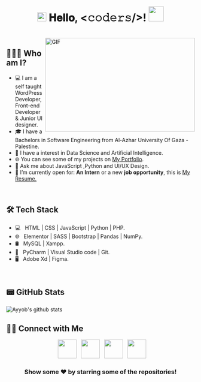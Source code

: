 <h1 align="center">
  <img src="GIF/Earth.gif" width="24px">
  𝐇𝐞𝐥𝐥𝐨, &lt;𝚌𝚘𝚍𝚎𝚛𝚜/&gt;!
  <img src="GIF/Hi.gif" width="40px" />
</h1>
<br>
<img align="right" height="250" width="400" alt="GIF" src="https://camo.githubusercontent.com/86a3b6db470f1a0429f7355c08d1edabf3d2c804/68747470733a2f2f6d69726f2e6d656469756d2e636f6d2f6d61782f313336302f312a495247486d69477361313673746564517649615a66772e676966"/>

## 👨🏻‍💻 Who am I?
 
- 💻 I am a self taught WordPress Developer, Front-end Developer & Junior UI designer.
- 🎓 I have a Bachelors in Software Engineering from Al-Azhar University Of Gaza - Palestine.
- 📝 I have a interest in Data Science and Artificial Intelligence.
- 🌐 You can see some of my projects on [My Portfolio](https://mostaql.com/u/Ayyobsam/portfolio).
- 💬 Ask me about JavaScript ,Python and UI/UX Design.
- 🤔 I’m currently open for: <b>An Intern</b> or a new <b>job opportunity</b>, this is <a href="https://docs.google.com/document/d/1qggV_DpwPrKiV-SDh7XivGL7TjAQFUnT/edit?usp=share_link&ouid=115396013903992046630&rtpof=true&sd=true" target="_blank">My Resume.</a>
</pre>

<br>

## 🛠 Tech Stack
 
- 💻 &nbsp; HTML | CSS | JavaScript | Python | PHP.
- 🌐 &nbsp; Elementor | SASS | Bootstrap | Pandas | NumPy.
- 🛢 &nbsp; MySQL | Xampp.
- 🔧 &nbsp; PyCharm | Visual Studio code | Git.
- 🖥 &nbsp; Adobe Xd | Figma.

<br>

## 📟 GitHub Stats
![Ayyob's github stats](https://github-readme-stats.vercel.app/api?username=ayyobabuiyada&show_icons=true&title_color=fff&icon_color=79ff97&text_color=9f9f9f&bg_color=151515)


## 🤝🏻 Connect with Me

<p align="center">
&nbsp; <a href="https://twitter.com/_souvik_guria" target="_blank" rel="noopener noreferrer"><img src="https://img.icons8.com/plasticine/100/000000/twitter.png" width="50" /></a>  
&nbsp; <a href="https://www.instagram.com/the_caffeine__addict/" target="_blank" rel="noopener noreferrer"><img src="https://img.icons8.com/plasticine/100/000000/instagram-new.png" width="50" /></a>  
&nbsp; <a href="https://www.linkedin.com/in/souvik-guria-/" target="_blank" rel="noopener noreferrer"><img src="https://img.icons8.com/plasticine/100/000000/linkedin.png" width="50" /></a>
&nbsp; <a href="mailto:souvikguria98@gmail.com" target="_blank" rel="noopener noreferrer"><img src="https://img.icons8.com/plasticine/100/000000/gmail.png"  width="50" /></a>
</p>

<div align="center">

### Show some ❤️ by starring some of the repositories!

</div>
